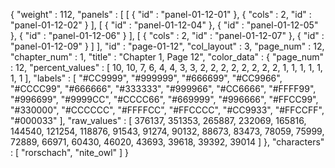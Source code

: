 {
  "weight" : 112,
  "panels" : [
    [
      {
        "id" : "panel-01-12-01"
      },
      {
        "cols" : 2,
        "id" : "panel-01-12-02"
      }
    ],
    [
      {
        "id" : "panel-01-12-04"
      },
      {
        "id" : "panel-01-12-05"
      },
      {
        "id" : "panel-01-12-06"
      }
    ],
    [
      {
        "cols" : 2,
        "id" : "panel-01-12-07"
      },
      {
        "id" : "panel-01-12-09"
      }
    ]
  ],
  "id" : "page-01-12",
  "col_layout" : 3,
  "page_num" : 12,
  "chapter_num" : 1,
  "title" : "Chapter 1, Page 12",
  "color_data" : {
    "page_num" : 12,
    "percent_values" : [
      10,
      10,
      7,
      6,
      4,
      4,
      3,
      3,
      2,
      2,
      2,
      2,
      2,
      2,
      2,
      2,
      1,
      1,
      1,
      1,
      1,
      1,
      1
    ],
    "labels" : [
      "#CC9999",
      "#999999",
      "#666699",
      "#CC9966",
      "#CCCC99",
      "#666666",
      "#333333",
      "#999966",
      "#CC6666",
      "#FFFF99",
      "#996699",
      "#9999CC",
      "#CCCC66",
      "#669999",
      "#996666",
      "#FFCC99",
      "#330000",
      "#CCCCCC",
      "#FFFFCC",
      "#FFCCCC",
      "#CC9933",
      "#FFCCFF",
      "#000033"
    ],
    "raw_values" : [
      376137,
      351353,
      265887,
      232069,
      165816,
      144540,
      121254,
      118876,
      91543,
      91274,
      90132,
      88673,
      83473,
      78059,
      75999,
      72889,
      66971,
      60430,
      46020,
      43693,
      39618,
      39392,
      39014
    ]
  },
  "characters" : [
    "rorschach",
    "nite_owl"
  ]
}
